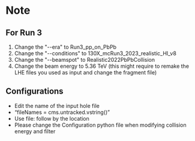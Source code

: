 # Note

## For Run 3
1. Change the "--era" to Run3_pp_on_PbPb
2. Change the "--conditions" to 130X_mcRun3_2023_realistic_HI_v8
3. Change the "--beamspot" to  Realistic2022PbPbCollision
4. Change the beam energy to 5.36 TeV (this might require to remake the LHE files you used as input and change the fragment file)


## Configurations
* Edit the name of the input hole file
* “fileNames = cms.untracked.vstring()”
* Use file: follow by the location
* Please change the Configuration python file when modifying collision energy and filter